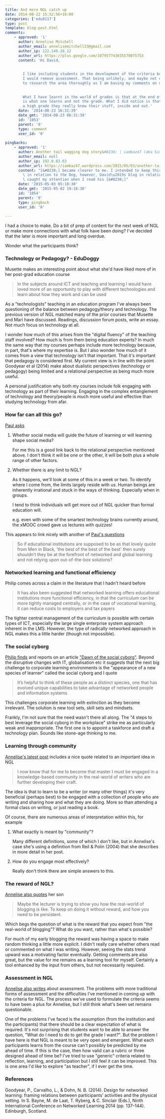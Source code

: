 ```yaml
---
title: And more NGL catch up
date: 2014-08-22 15:52:56+10:00
categories: ['edu8117']
type: post
template: blog-post.html
comments:
    - approved: '1'
      author: Annelise Mitchell
      author_email: annelisemitchell23@gmail.com
      author_ip: 122.149.28.12
      author_url: https://plus.google.com/107957743035578075753
      content: 'Hi David,
    
    
        I like including students in the development of the criteria but if I had a choice
        I would remove assessment. That being unlikely, and maybe not desirable, I need
        to research the area thoroughly as I am basing my comments on my experiences.
    
    
        What I have learnt in the world of grades is that at the end of the day what matters
        is what one learns and not the grade. What I did notice is that when one did achieve
        a high grade they really knew their stuff, inside and out.'
      date: '2014-08-23 16:31:39'
      date_gmt: '2014-08-23 06:31:39'
      id: '1053'
      parent: '0'
      type: comment
      user_id: '0'
    
pingbacks:
    - approved: '1'
      author: Another tail wagging dog story&#8230; | iambaz47 (aka Simon)
      author_email: null
      author_ip: 192.0.83.63
      author_url: https://iambaz47.wordpress.com/2015/05/03/another-tail-wagging-dog-story/
      content: "[&#8230;] became clearer to me. I intended to keep this blog specific\
        \ in relation to the Dog, however, David\u2019s blog in relation to other matters\
        \ caught my attention when I read his [&#8230;]"
      date: '2015-05-03 05:18:30'
      date_gmt: '2015-05-02 19:18:30'
      id: '1054'
      parent: '0'
      type: pingback
      user_id: '0'
    
---
```

I had a choice to make. Do a bit of prep of content for the next week of NGL or make more connections with what folk have been doing? I've decided that the later is more important and long overdue.

Wonder what the participants think?

### Technology or Pedagogy? - EduDoggy

Musette makes an interesting point about what she'd have liked more of in her post-grad education course

> In the subjects around ICT and teaching and learning I would have loved more of an opportunity to play with different technologies and learn about how they work and can be used

As a "technologists" teaching in an education program I've always been questioning of the balance between pedagogy/theory and technology. The previous version of NGL matched many of the prior courses that Musette and Mari have discussed. Readings, discussion forum posts, write an essay. Not much focus on technology at all.

I wonder how much of this arises from the "digital fluency" of the teaching staff involved? How much is from them being education experts? In much the same way that my courses perhaps include more technology because, in part, that's where my expertise is. But I also wonder how much of it comes from a view that technology isn't that important. That it's important that pedagogy is considered first. My current view is in line with the point Goodyear et al (2014) make about dualistic perspectives (technology or pedagogy) being limited and a relational perspective as being much more useful.

A personal justification why both my courses include folk engaging with technology as part of their learning. Engaging in the complex entanglement of technology and theory/people is much more useful and effective than studying technology from afar.

### How far can all this go?

[Paul asks](http://siblingsofcysticfibrosis.wordpress.com/2014/07/31/1-minute-paper-edu8117-2/)

1. Whether social media will guide the future of learning or will learning shape social media?
    
    For me this is a good link back to the relational perspective mentioned above. I don't think it will be one or the other, it will be both plus a whole range of other factors.
    
2. Whether there is any limit to NGL?
    
    As it happens, we'll look at some of this in a week or two. To identify where I come from, the limits largely reside with us. Human beings are inherently irrational and stuck in the ways of thinking. Especially when in groups.
    
    I tend to think individuals will get more out of NGL quicker than formal education will.
    
    e.g. even with some of the smartest technology brains currently around, the xMOOC crowd gave us lectures with quizzes!
    

This appears to link nicely with another of [Paul's questions](http://siblingsofcysticfibrosis.wordpress.com/2014/08/20/the-best-of-the-best-of-the-best-sir-men-in-black/)

> So if educational institutions are supposed to be as that lovely quote from Men in Black, 'the best of the best of the best' then surely shouldn’t they be at the forefront of networked and global learning and not relying upon out-of-the-box solutions?

### Networked learning and functional efficiency

Philip comes across a claim in the literature that I hadn't heard before

> It has also been suggested that networked learning offers educational institutions more functional efficiency, in that the curriculum can be more tightly managed centrally, or in the case of vocational learning, it can reduce costs to employers and tax payers

The tighter central management of the curriculum is possible with certain types of ICT, especially the large single enterprise system approach inherent in the LMS. However, the type of radically networked approach in NGL makes this a little harder (though not impossible).

### The social cyborg

[Philip finds](http://www.dreamsys.com.au/blog/edu8117-ngl/the-extinction-of-the-information-neanderthal/) and reports on an article ["Dawn of the social cyborg"](http://50.63.221.144/content/dawn-social-cyborg). Beyond the disruptive changes with IT, globalisation etc it suggests that the next big challenge to corporate learning environments is the "appearance of a new species of learner" called the social cyborg and I quote

> It’s helpful to think of these people as a distinct species, one that has evolved unique capabilities to take advantage of networked people and information systems

This challenges corporate learning with extinction as they become irrelevant. The solution is new tool sets, skill sets and mindsets.

Frankly, I'm not sure that the need wasn't there all along. The "4 steps to best leverage the social cyborg in the workplace" strike me as particularly weak and inappropriate. The first one is to appoint a taskforce and draft a technology plan. Sounds like stone-age thinking to me.

### Learning through community

[Annelise's latest post](http://lifechanginglearning.blogspot.com.au/2014/08/transformation-in-ngl-community.html) includes a nice quote related to an important idea in NGL

> I now know that for me to become that master I must be engaged in a knowledge-based community in the real-world of writers who are further developing their craft.

The idea is that to learn to be a writer (or many other things) it's very beneficial (perhaps best) to be engaged with a collection of people who are writing and sharing how and what they are doing. More so than attending a formal class on writing, or just reading a book.

Of course, there are numerous areas of interpretation within this, for example

1. What exactly is meant by "community"?
    
    Many different definitions, some of which I don't like, but in Annelise's case she's using a definition from Reil & Polin (2004) that she describes in more detail in her post.
    
2. How do you engage most effectively?
    
    Really don't think there are simple answers to this.
    

### The reward of NGL?

[Annelise also quotes](http://lifechanginglearning.blogspot.com.au/2014/08/work-life-balance-in-networked-world.html) her son

> Maybe the lecturer is trying to show you how the real-world of blogging is like. To keep on doing it without reward, and how you need to be persistent.

Which begs the question of what is the reward that you expect from "the real-world of blogging"? What do you want, rather than what's possible?

For much of my early blogging the reward was having a space to make random thinking a little more explicit. I didn't really care whether others read or commented on what I was writing. However, seeing the stats trend upward was a motivating factor eventually. Getting comments are also great, but the value for me remains as a learning tool for myself. Certainly a tool enhanced by the input from others, but not necessarily required.

### Assessment in NGL

[Annelise also writes](http://lifechanginglearning.blogspot.com.au/2014/08/why-is-assessment-so-problematic.html) about assessment. The problems with more traditional forms of assessment and the difficulties I've mentioned in coming up with the criteria for NGL. The process we've used to formulate the criteria seems to have been a plus for Annelise, but I still think what's been set remains questionable.

One of the problems I've faced is the assumption (from the institution and the participants) that there should be a clear expectation of what is required. It's not surprising that students want to be able to answer the question, "What do I need to do to get the grade I want?". But the problem I have here is that NGL is meant to be very open and emergent. What each participants learns from the course can't possibly be predicted by me ahead of time. If this is the case, then how valid can a rubric or three designed ahead of time be? I've tried to use "generic" criteria related to reflection, learning, and participation but I still feel it can be improved. This is one area I'd like to explore "as teacher", if I ever get the time.

### References

Goodyear, P., Carvalho, L., & Dohn, N. B. (2014). Design for networked learning: framing relations between participants’ activities and the physical setting. In S. Bayne, M. de Laat, T. Ryberg, & C. Sinclair (Eds.), Ninth International Conference on Networked Learning 2014 (pp. 137–144). Edinburgh, Scotland.